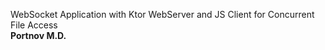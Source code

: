 WebSocket Application with Ktor WebServer and JS Client for Concurrent File Access
<br><b>Portnov M.D.</b>